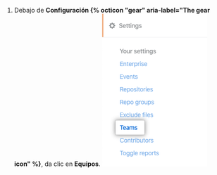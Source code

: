 1. Debajo de **Configuración {% octicon "gear" aria-label="The gear icon" %}**, da clic en **Equipos**. ![Pestaña de equipos](/assets/images/help/insights/teams-tab.png)
